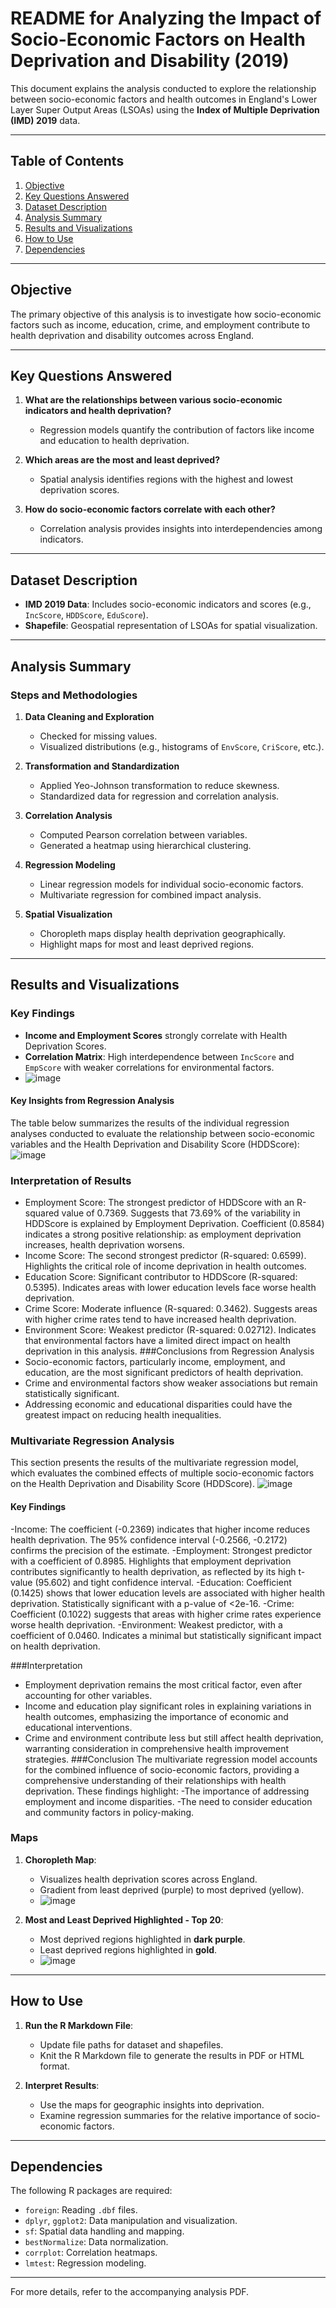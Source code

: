 
# README for Analyzing the Impact of Socio-Economic Factors on Health Deprivation and Disability (2019)

This document explains the analysis conducted to explore the relationship between socio-economic factors and health outcomes in England's Lower Layer Super Output Areas (LSOAs) using the **Index of Multiple Deprivation (IMD) 2019** data.

---

## Table of Contents
1. [Objective](#objective)
2. [Key Questions Answered](#key-questions-answered)
3. [Dataset Description](#dataset-description)
4. [Analysis Summary](#analysis-summary)
5. [Results and Visualizations](#results-and-visualizations)
6. [How to Use](#how-to-use)
7. [Dependencies](#dependencies)

---

## Objective
The primary objective of this analysis is to investigate how socio-economic factors such as income, education, crime, and employment contribute to health deprivation and disability outcomes across England.

---

## Key Questions Answered

1. **What are the relationships between various socio-economic indicators and health deprivation?**
   - Regression models quantify the contribution of factors like income and education to health deprivation.

2. **Which areas are the most and least deprived?**
   - Spatial analysis identifies regions with the highest and lowest deprivation scores.

3. **How do socio-economic factors correlate with each other?**
   - Correlation analysis provides insights into interdependencies among indicators.

---

## Dataset Description

- **IMD 2019 Data**: Includes socio-economic indicators and scores (e.g., `IncScore`, `HDDScore`, `EduScore`).
- **Shapefile**: Geospatial representation of LSOAs for spatial visualization.

---

## Analysis Summary

### Steps and Methodologies

1. **Data Cleaning and Exploration**
   - Checked for missing values.
   - Visualized distributions (e.g., histograms of `EnvScore`, `CriScore`, etc.).

2. **Transformation and Standardization**
   - Applied Yeo-Johnson transformation to reduce skewness.
   - Standardized data for regression and correlation analysis.

3. **Correlation Analysis**
   - Computed Pearson correlation between variables.
   - Generated a heatmap using hierarchical clustering.

4. **Regression Modeling**
   - Linear regression models for individual socio-economic factors.
   - Multivariate regression for combined impact analysis.

5. **Spatial Visualization**
   - Choropleth maps display health deprivation geographically.
   - Highlight maps for most and least deprived regions.

---

## Results and Visualizations

### Key Findings

- **Income and Employment Scores** strongly correlate with Health Deprivation Scores.
- **Correlation Matrix**: High interdependence between `IncScore` and `EmpScore` with weaker correlations for environmental factors.
- ![image](https://github.com/user-attachments/assets/ade27170-6df4-4250-a16e-906ee63a2a54)

#### Key Insights from Regression Analysis

The table below summarizes the results of the individual regression analyses conducted to evaluate the relationship between socio-economic variables and the Health Deprivation and Disability Score (HDDScore):
![image](https://github.com/user-attachments/assets/8a6658e4-ea1b-432c-afb7-12d57a44d352)

### Interpretation of Results

- Employment Score: The strongest predictor of HDDScore with an R-squared value of 0.7369. Suggests that 73.69% of the variability in HDDScore is explained by Employment Deprivation. Coefficient (0.8584) indicates a strong positive relationship: as employment deprivation increases, health deprivation worsens.
- Income Score: The second strongest predictor (R-squared: 0.6599). Highlights the critical role of income deprivation in health outcomes.
- Education Score: Significant contributor to HDDScore (R-squared: 0.5395). Indicates areas with lower education levels face worse health deprivation.
- Crime Score: Moderate influence (R-squared: 0.3462). Suggests areas with higher crime rates tend to have increased health deprivation.
- Environment Score: Weakest predictor (R-squared: 0.02712). Indicates that environmental factors have a limited direct impact on health deprivation in this analysis.
###Conclusions from Regression Analysis 
- Socio-economic factors, particularly income, employment, and education, are the most significant predictors of health deprivation.
- Crime and environmental factors show weaker associations but remain statistically significant.
- Addressing economic and educational disparities could have the greatest impact on reducing health inequalities.

### Multivariate Regression Analysis

This section presents the results of the multivariate regression model, which evaluates the combined effects of multiple socio-economic factors on the Health Deprivation and Disability Score (HDDScore).
![image](https://github.com/user-attachments/assets/1081a913-ebf3-423e-b0c3-6f3cfddf2749)

#### Key Findings

-Income: The coefficient (-0.2369) indicates that higher income reduces health deprivation. The 95% confidence interval (-0.2566, -0.2172) confirms the precision of the estimate.
-Employment: Strongest predictor with a coefficient of 0.8985. Highlights that employment deprivation contributes significantly to health deprivation, as reflected by its high t-value (95.602) and tight confidence interval.
-Education: Coefficient (0.1425) shows that lower education levels are associated with higher health deprivation. Statistically significant with a p-value of <2e-16.
-Crime: Coefficient (0.1022) suggests that areas with higher crime rates experience worse health deprivation.
-Environment: Weakest predictor, with a coefficient of 0.0460. Indicates a minimal but statistically significant impact on health deprivation.

###Interpretation
- Employment deprivation remains the most critical factor, even after accounting for other variables.
- Income and education play significant roles in explaining variations in health outcomes, emphasizing the importance of economic and educational interventions.
- Crime and environment contribute less but still affect health deprivation, warranting consideration in comprehensive health improvement strategies.
###Conclusion
The multivariate regression model accounts for the combined influence of socio-economic factors, providing a comprehensive understanding of their relationships with health deprivation. 
These findings highlight: 
-The importance of addressing employment and income disparities. 
-The need to consider education and community factors in policy-making.

### Maps

1. **Choropleth Map**:
   - Visualizes health deprivation scores across England.
   - Gradient from least deprived (purple) to most deprived (yellow).
   - ![image](https://github.com/user-attachments/assets/e5cb1c31-330b-4f3c-9c1b-489f2d1bfdc0)



2. **Most and Least Deprived Highlighted - Top 20**:
   - Most deprived regions highlighted in **dark purple**.
   - Least deprived regions highlighted in **gold**.
   - ![image](https://github.com/user-attachments/assets/ade2d8a9-5b5d-47ee-b054-86ea0139f2c7)



---

## How to Use

1. **Run the R Markdown File**:
   - Update file paths for dataset and shapefiles.
   - Knit the R Markdown file to generate the results in PDF or HTML format.

2. **Interpret Results**:
   - Use the maps for geographic insights into deprivation.
   - Examine regression summaries for the relative importance of socio-economic factors.

---

## Dependencies

The following R packages are required:
- `foreign`: Reading `.dbf` files.
- `dplyr`, `ggplot2`: Data manipulation and visualization.
- `sf`: Spatial data handling and mapping.
- `bestNormalize`: Data normalization.
- `corrplot`: Correlation heatmaps.
- `lmtest`: Regression modeling.

---

For more details, refer to the accompanying analysis PDF.
